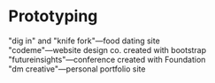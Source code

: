 # Prototyping

"dig in" and "knife fork"—food dating site <br>
"codeme"—website design co. created with bootstrap <br>
"futureinsights"—conference created with Foundation <br>
"dm creative"—personal portfolio site <br>
